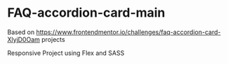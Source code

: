 # FAQ-accordion-card-main

Based on https://www.frontendmentor.io/challenges/faq-accordion-card-XlyjD0Oam projects 

Responsive Project using Flex and SASS


